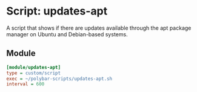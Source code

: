 # Script: updates-apt

A script that shows if there are updates available through the apt package manager on Ubuntu and Debian-based systems.


## Module

```ini
[module/updates-apt]
type = custom/script
exec = ~/polybar-scripts/updates-apt.sh
interval = 600
```
